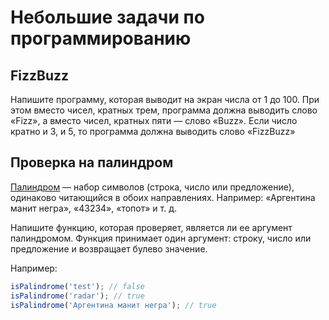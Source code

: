 # Небольшие задачи по программированию
## FizzBuzz
Напишите программу, которая выводит на экран числа от 1 до 100. При этом вместо чисел, кратных трем, программа должна выводить слово «Fizz», а вместо чисел, кратных пяти — слово «Buzz». Если число кратно и 3, и 5, то программа должна выводить слово «FizzBuzz»

## Проверка на палиндром
[Палиндром](https://ru.wikipedia.org/wiki/Палиндром) — набор символов (строка, число или предложение), одинаково читающийся в обоих направлениях. Например: «Аргентина манит негра», «43234», «топот» и т. д.

Напишите функцию, которая проверяет, является ли ее аргумент палиндромом. Функция принимает один аргумент: строку, число или предложение и возвращает булево значение.

Например:

```js
isPalindrome('test'); // false
isPalindrome('radar'); // true
isPalindrome('Аргентина манит негра'); // true
```

